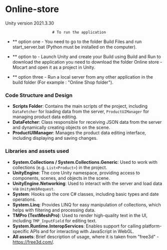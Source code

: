 # Online-store

 Unity version 2021.3.30

                         # To run the application

- ** option one - You need to go to the folder Build Files and run start_server.bat (Python must be installed on the computer).

- ** option to -  Launch Unity and create your Build using Build and Run
     to download the application you need to download the folder Online store - Mocart and open it as a project in Unity.

 - ** option three -  Run a local server from any other application in the build folder (For example : "Online Shop folder").

### Code Structure and Design

- **Scripts Folder**: Contains the main scripts of the project, including `DataFetcher` for loading data from the server, `ProductUIManager` for managing product data editing.
- **DataFetcher**: Class responsible for receiving JSON data from the server and dynamically creating objects on the scene.
- **ProductUIManager**: Manages the product data editing interface, including displaying and saving changes.


### Libraries and assets used

- **System.Collections / System.Collections.Generic**: Used to work with collections (e.g. `List<Product>`) in the project.
- **UnityEngine**: The core Unity namespace, providing access to components, scenes, and objects in the scene.
- **UnityEngine.Networking**: Used to interact with the server and load data via `UnityWebRequest`.
- **System**: Hooks up the core C# classes, including basic types and date operations.
- **System.Linq**: Provides LINQ for easy manipulation of collections, which helps with filtering and processing data.
- **TMPro (TextMeshPro)**: Used to render high-quality text in the UI, including `TMP_InputField` for editing text.
- **System.Runtime.InteropServices**: Enables support for calling platform-specific APIs and for interacting with JavaScript in WebGL.
- **All assets**: Brief description of usage, where it is taken from "free3d" -  https://free3d.com/. 